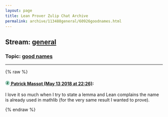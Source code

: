 ```yaml
---
layout: page
title: Lean Prover Zulip Chat Archive 
permalink: archive/113488general/60926goodnames.html
---
```


## Stream: [general](index.html)
### Topic: [good names](60926goodnames.html)

---


{% raw %}
#### [![Click to go to Zulip](../../assets/img/zulip2.png) Patrick Massot (May 13 2018 at 22:26)](https://leanprover.zulipchat.com/#narrow/stream/113488-general/topic/good%20names/near/126508650):
I love it so much when I try to state a lemma and Lean complains the name is already used in mathlib (for the very same result I wanted to prove).


{% endraw %}
